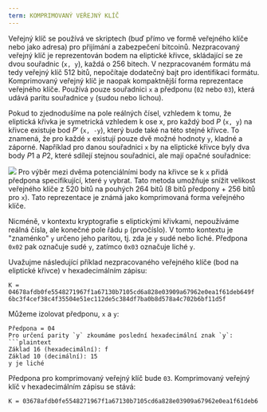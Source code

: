 ```yaml
---
term: KOMPRIMOVANÝ VEŘEJNÝ KLÍČ
---
```


Veřejný klíč se používá ve skriptech (buď přímo ve formě veřejného klíče nebo jako adresa) pro přijímání a zabezpečení bitcoinů. Nezpracovaný veřejný klíč je reprezentován bodem na eliptické křivce, skládající se ze dvou souřadnic (`x, y`), každá o 256 bitech. V nezpracovaném formátu má tedy veřejný klíč 512 bitů, nepočítaje dodatečný bajt pro identifikaci formátu. Komprimovaný veřejný klíč je naopak kompaktnější forma reprezentace veřejného klíče. Používá pouze souřadnici `x` a předponu (`02` nebo `03`), která udává paritu souřadnice `y` (sudou nebo lichou).

Pokud to zjednodušíme na pole reálných čísel, vzhledem k tomu, že eliptická křivka je symetrická vzhledem k ose x, pro každý bod $P$ (`x, y`) na křivce existuje bod $P'$ (`x, -y`), který bude také na této stejné křivce. To znamená, že pro každé `x` existují pouze dvě možné hodnoty `y`, kladné a záporné. Například pro danou souřadnici `x` by na eliptické křivce byly dva body $P1$ a $P2$, které sdílejí stejnou souřadnici, ale mají opačné souřadnice:

![](../../dictionnaire/assets/29.png)
Pro výběr mezi dvěma potenciálními body na křivce se k `x` přidá předpona specifikující, které `y` vybrat. Tato metoda umožňuje snížit velikost veřejného klíče z 520 bitů na pouhých 264 bitů (8 bitů předpony + 256 bitů pro `x`). Tato reprezentace je známá jako komprimovaná forma veřejného klíče.

Nicméně, v kontextu kryptografie s eliptickými křivkami, nepoužíváme reálná čísla, ale konečné pole řádu `p` (prvočíslo). V tomto kontextu je "znaménko" `y` určeno jeho paritou, tj. zda je `y` sudé nebo liché. Předpona `0x02` pak označuje sudé `y`, zatímco `0x03` označuje liché `y`.

Uvažujme následující příklad nezpracovaného veřejného klíče (bod na eliptické křivce) v hexadecimálním zápisu:
```plaintext
K = 04678afdb0fe5548271967f1a67130b7105cd6a828e03909a67962e0ea1f61deb649f
6bc3f4cef38c4f35504e51ec112de5c384df7ba0b8d578a4c702b6bf11d5f
```

Můžeme izolovat předponu, `x` a `y`:
```plaintext
Předpona = 04
Pro určení parity `y` zkoumáme poslední hexadecimální znak `y`:
```plaintext
Základ 16 (hexadecimální): f
Základ 10 (decimální): 15
y je liché
```

Předpona pro komprimovaný veřejný klíč bude `03`. Komprimovaný veřejný klíč v hexadecimálním zápisu se stává:
```plaintext
K = 03678afdb0fe5548271967f1a67130b7105cd6a828e03909a67962e0ea1f61deb6
```